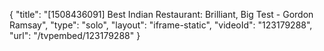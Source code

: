 {
    "title": "[1508436091] Best Indian Restaurant: Brilliant, Big Test - Gordon Ramsay",
    "type": "solo",
    "layout": "iframe-static",
    "videoId": "123179288",
    "url": "\/tvpembed\/123179288"
}